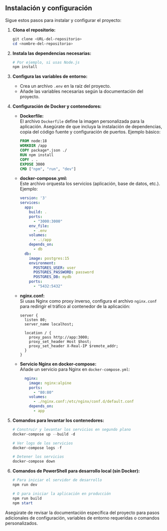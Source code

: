 ## Instalación y configuración

Sigue estos pasos para instalar y configurar el proyecto:

1. **Clona el repositorio:**
    ```powershell
    git clone <URL-del-repositorio>
    cd <nombre-del-repositorio>
    ```

2. **Instala las dependencias necesarias:**
    ```powershell
    # Por ejemplo, si usas Node.js
    npm install
    ```

3. **Configura las variables de entorno:**
    - Crea un archivo `.env` en la raíz del proyecto.
    - Añade las variables necesarias según la documentación del proyecto.

4. **Configuración de Docker y contenedores:**

    - **Dockerfile:**  
      El archivo `Dockerfile` define la imagen personalizada para la aplicación. Asegúrate de que incluya la instalación de dependencias, copia del código fuente y configuración de puertos. Ejemplo básico:
      ```dockerfile
      FROM node:18
      WORKDIR /app
      COPY package*.json ./
      RUN npm install
      COPY . .
      EXPOSE 3000
      CMD ["npm", "run", "dev"]
      ```

    - **docker-compose.yml:**  
      Este archivo orquesta los servicios (aplicación, base de datos, etc.). Ejemplo:
      ```yaml
      version: '3'
      services:
        app:
          build: .
          ports:
            - "3000:3000"
          env_file:
            - .env
          volumes:
            - .:/app
          depends_on:
            - db
        db:
          image: postgres:15
          environment:
            POSTGRES_USER: user
            POSTGRES_PASSWORD: password
            POSTGRES_DB: mydb
          ports:
            - "5432:5432"
      ```

    - **nginx.conf:**  
      Si usas Nginx como proxy inverso, configura el archivo `nginx.conf` para redirigir el tráfico al contenedor de la aplicación:
      ```nginx
      server {
        listen 80;
        server_name localhost;

        location / {
          proxy_pass http://app:3000;
          proxy_set_header Host $host;
          proxy_set_header X-Real-IP $remote_addr;
        }
      }
      ```

    - **Servicio Nginx en docker-compose:**  
      Añade un servicio para Nginx en `docker-compose.yml`:
      ```yaml
        nginx:
          image: nginx:alpine
          ports:
            - "80:80"
          volumes:
            - ./nginx.conf:/etc/nginx/conf.d/default.conf
          depends_on:
            - app
      ```

5. **Comandos para levantar los contenedores:**
    ```powershell
    # Construir y levantar los servicios en segundo plano
    docker-compose up --build -d

    # Ver logs de los servicios
    docker-compose logs -f

    # Detener los servicios
    docker-compose down
    ```

6. **Comandos de PowerShell para desarrollo local (sin Docker):**
    ```powershell
    # Para iniciar el servidor de desarrollo
    npm run dev

    # O para iniciar la aplicación en producción
    npm run build
    npm start
    ```

Asegúrate de revisar la documentación específica del proyecto para pasos adicionales de configuración, variables de entorno requeridas o comandos personalizados.